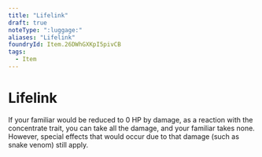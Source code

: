 ```yaml
---
title: "Lifelink"
draft: true
noteType: ":luggage:"
aliases: "Lifelink"
foundryId: Item.26DWhGXKpI5pivCB
tags:
  - Item
---
```


# Lifelink

If your familiar would be reduced to 0 HP by damage, as a reaction with the concentrate trait, you can take all the damage, and your familiar takes none. However, special effects that would occur due to that damage (such as snake venom) still apply.

